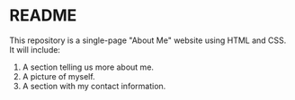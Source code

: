 README
===

This repository is a single-page "About Me" website using HTML and CSS. It will include:

 1. A section telling us more about me.
 2. A picture of myself.
 3. A section with my contact information.